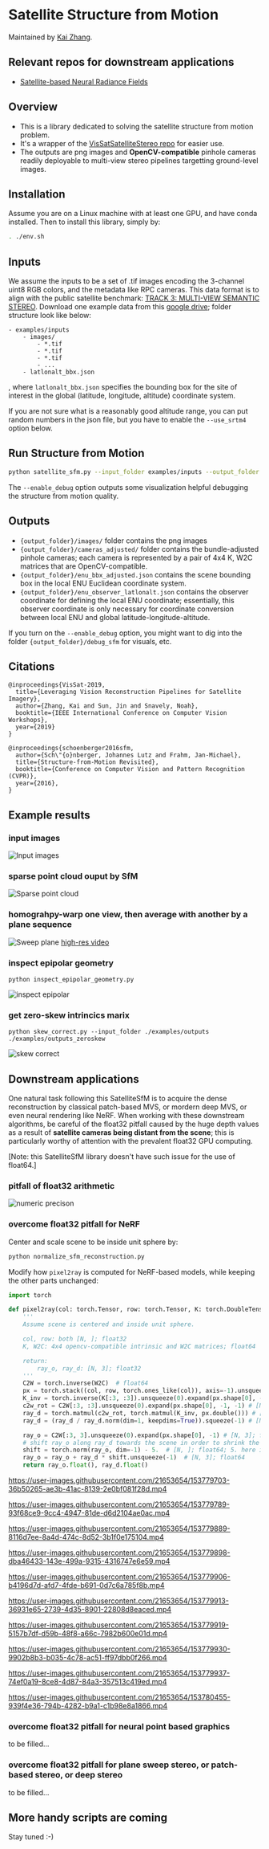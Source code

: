 # Satellite Structure from Motion

Maintained by [Kai Zhang](https://kai-46.github.io/website/). 

## Relevant repos for downstream applications
- [Satellite-based Neural Radiance Fields](https://github.com/Kai-46/SatelliteNeRF)

## Overview
- This is a library dedicated to solving the satellite structure from motion problem.
- It's a wrapper of the [VisSatSatelliteStereo repo](https://github.com/Kai-46/VisSatSatelliteStereo) for easier use.
- The outputs are png images and **OpenCV-compatible** pinhole cameras readily deployable to multi-view stereo pipelines targetting ground-level images.

## Installation
Assume you are on a Linux machine with at least one GPU, and have conda installed. Then to install this library, simply by:
```bash
. ./env.sh
```

## Inputs
We assume the inputs to be a set of .tif images encoding the 3-channel uint8 RGB colors, and the metadata like RPC cameras. 
This data format is to align with the public satellite benchmark: [TRACK 3: MULTI-VIEW SEMANTIC STEREO](https://ieee-dataport.org/open-access/data-fusion-contest-2019-dfc2019).
Download one example data from this [google drive](https://drive.google.com/drive/folders/11UeurSa-dyfaRUIdUZFfNBAyd3jN7D46?usp=sharing); folder structure look like below:


```
- examples/inputs
    - images/
        - *.tif
        - *.tif
        - *.tif
        - ...
    - latlonalt_bbx.json
```
, where ```latlonalt_bbx.json``` specifies the bounding box for the site of interest in the global (latitude, longitude, altitude) coordinate system. 

If you are not sure what is a reasonably good altitude range, you can put random numbers in the json file, but you have to enable the ```--use_srtm4``` option below.  

## Run Structure from Motion
```bash
python satellite_sfm.py --input_folder examples/inputs --output_folder examples/outputs --run_sfm [--use_srtm4] [--enable_debug]
```
The ```--enable_debug``` option outputs some visualization helpful debugging the structure from motion quality.

## Outputs
- ```{output_folder}/images/``` folder contains the png images
- ```{output_folder}/cameras_adjusted/``` folder contains the bundle-adjusted pinhole cameras; each camera is represented by a pair of 4x4 K, W2C matrices that are OpenCV-compatible.
- ```{output_folder}/enu_bbx_adjusted.json``` contains the scene bounding box in the local ENU Euclidean coordinate system.
- ```{output_folder}/enu_observer_latlonalt.json``` contains the observer coordinate for defining the local ENU coordinate; essentially, this observer coordinate is only necessary for coordinate conversion between local ENU and global latitude-longitude-altitude.

If you turn on the ```--enable_debug``` option, you might want to dig into the folder ```{output_folder}/debug_sfm``` for visuals, etc.

## Citations
```
@inproceedings{VisSat-2019,
  title={Leveraging Vision Reconstruction Pipelines for Satellite Imagery},
  author={Zhang, Kai and Sun, Jin and Snavely, Noah},
  booktitle={IEEE International Conference on Computer Vision Workshops},
  year={2019}
}

@inproceedings{schoenberger2016sfm,
  author={Sch\"{o}nberger, Johannes Lutz and Frahm, Jan-Michael},
  title={Structure-from-Motion Revisited},
  booktitle={Conference on Computer Vision and Pattern Recognition (CVPR)},
  year={2016},
}
```

## Example results
### input images
![Input images](./readme_resources/example_data.gif)
### sparse point cloud ouput by SfM
![Sparse point cloud](./readme_resources/example_data_sfm.gif)
### homograhpy-warp one view, then average with another by a plane sequence
![Sweep plane](./readme_resources/sweep_plane.gif)
[high-res video](https://drive.google.com/file/d/13TshDCsHTx0J7X6UFd0zglutQkD8NgyK/view?usp=sharing)
### inspect epipolar geometry
```
python inspect_epipolar_geometry.py
```
![inspect epipolar](./readme_resources/debug_epipolar.png)
### get zero-skew intrincics marix
```
python skew_correct.py --input_folder ./examples/outputs ./examples/outputs_zeroskew
```
![skew correct](./readme_resources/skew_correct.png)

## Downstream applications
One natural task following this SatelliteSfM is to acquire the dense reconstruction by classical patch-based MVS, or mordern deep MVS, or even neural rendering like NeRF. When working with these downstream algorithms, be careful of the float32 pitfall caused by the huge depth values as a result of **satellite cameras being distant from the scene**; this is particularly worthy of attention with the prevalent float32 GPU computing.  

[Note: this SatelliteSfM library doesn't have such issue for the use of float64.]

### pitfall of float32 arithmetic
![numeric precison](./readme_resources/numeric_precision.png)

### overcome float32 pitfall for NeRF
Center and scale scene to be inside unit sphere by:
```bash
python normalize_sfm_reconstruction.py
```
Modify how ```pixel2ray``` is computed for NeRF-based models, while keeping the other parts unchanged: 
```python
import torch

def pixel2ray(col: torch.Tensor, row: torch.Tensor, K: torch.DoubleTensor, W2C: torch.DoubleTensor):
    '''
    Assume scene is centered and inside unit sphere.

    col, row: both [N, ]; float32
    K, W2C: 4x4 opencv-compatible intrinsic and W2C matrices; float64

    return:
        ray_o, ray_d: [N, 3]; float32
    '''
    C2W = torch.inverse(W2C)  # float64
    px = torch.stack((col, row, torch.ones_like(col)), axis=-1).unsqueeze(-1)  # [N, 3, 1]; float64
    K_inv = torch.inverse(K[:3, :3]).unsqueeze(0).expand(px.shape[0], -1, -1)  # [N, 3, 3]; float64
    c2w_rot = C2W[:3, :3].unsqueeze(0).expand(px.shape[0], -1, -1) # [N, 3, 3]; float64
    ray_d = torch.matmul(c2w_rot, torch.matmul(K_inv, px.double())) # [N, 3, 1]; float64
    ray_d = (ray_d / ray_d.norm(dim=1, keepdims=True)).squeeze(-1) # [N, 3]; float64

    ray_o = C2W[:3, 3].unsqueeze(0).expand(px.shape[0], -1) # [N, 3]; float64
    # shift ray_o along ray_d towards the scene in order to shrink the huge depth
    shift = torch.norm(ray_o, dim=-1) - 5.  # [N, ]; float64; 5. here is a small margin
    ray_o = ray_o + ray_d * shift.unsqueeze(-1)  # [N, 3]; float64
    return ray_o.float(), ray_d.float()
```
<!-- ![novel view](./readme_resources/novel_view.gif) -->
https://user-images.githubusercontent.com/21653654/153779703-36b50265-ae3b-41ac-8139-2e0bf081f28d.mp4

https://user-images.githubusercontent.com/21653654/153779789-93f68ce9-9cc4-4947-81de-d6d2104ae0ac.mp4

https://user-images.githubusercontent.com/21653654/153779889-8116d7ee-8a4d-474c-8d52-3b1f0e175104.mp4

https://user-images.githubusercontent.com/21653654/153779898-dba46433-143e-499a-9315-4316747e6e59.mp4

https://user-images.githubusercontent.com/21653654/153779906-b4196d7d-afd7-4fde-b691-0d7c6a785f8b.mp4

https://user-images.githubusercontent.com/21653654/153779913-36931e65-2739-4d35-8901-22808d8eaced.mp4

https://user-images.githubusercontent.com/21653654/153779919-5157b7df-d59b-48f8-a66c-7982b600e01d.mp4

https://user-images.githubusercontent.com/21653654/153779930-9902b8b3-b035-4c78-ac51-ff97dbb0f266.mp4

https://user-images.githubusercontent.com/21653654/153779937-74ef0a19-8ce8-4d87-84a3-357513c419ed.mp4

https://user-images.githubusercontent.com/21653654/153780455-939f4e36-794b-4282-b9a1-c1b98e8a1866.mp4


### overcome float32 pitfall for neural point based graphics
to be filled...

### overcome float32 pitfall for plane sweep stereo, or patch-based stereo, or deep stereo
to be filled...

## More handy scripts are coming
Stay tuned :-)
